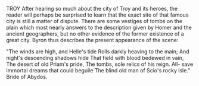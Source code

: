 TROY
  After hearing so much about the city of Troy and its heroes, the
  reader will perhaps be surprised to learn that the exact site of
  that famous city is still a matter of dispute. There are some vestiges
  of tombs on the plain which most nearly answers to the description
  given by Homer and the ancient geographers, but no other evidence of
  the former existence of a great city. Byron thus describes the present
  appearance of the scene:

  "The winds are high, and Helle's tide
  Rolls darkly heaving to the main;
  And night's descending shadows hide
  That field with blood bedewed in vain,
  The desert of old Priam's pride,
  The tombs, sole relics of his reign.
  All- save immortal dreams that could beguile
  The blind old man of Scio's rocky isle."
  Bride of Abydos.